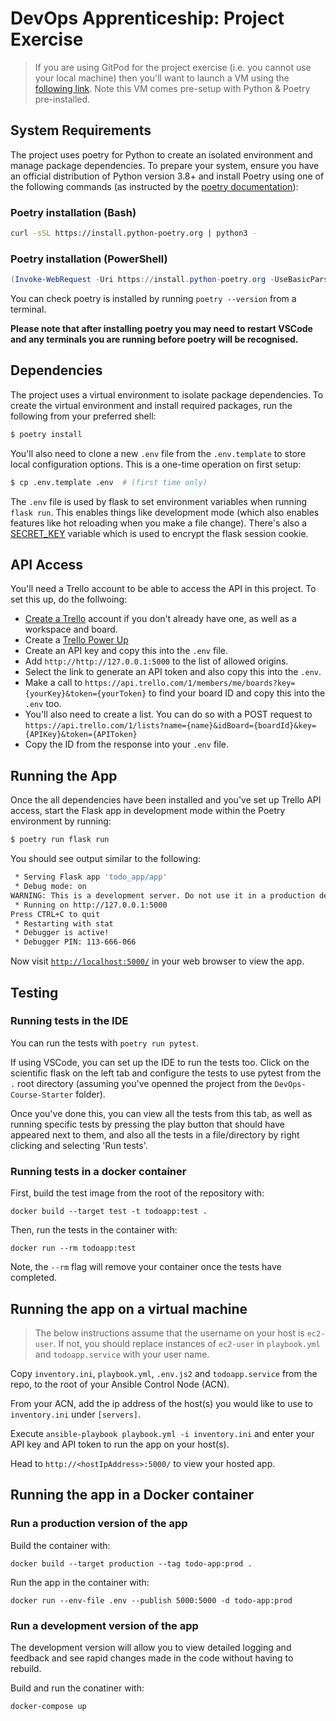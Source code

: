 # DevOps Apprenticeship: Project Exercise

> If you are using GitPod for the project exercise (i.e. you cannot use your local machine) then you'll want to launch a VM using the [following link](https://gitpod.io/#https://github.com/CorndelWithSoftwire/DevOps-Course-Starter). Note this VM comes pre-setup with Python & Poetry pre-installed.

## System Requirements

The project uses poetry for Python to create an isolated environment and manage package dependencies. To prepare your system, ensure you have an official distribution of Python version 3.8+ and install Poetry using one of the following commands (as instructed by the [poetry documentation](https://python-poetry.org/docs/#system-requirements)):

### Poetry installation (Bash)

```bash
curl -sSL https://install.python-poetry.org | python3 -
```

### Poetry installation (PowerShell)

```powershell
(Invoke-WebRequest -Uri https://install.python-poetry.org -UseBasicParsing).Content | py -
```

You can check poetry is installed by running `poetry --version` from a terminal.

**Please note that after installing poetry you may need to restart VSCode and any terminals you are running before poetry will be recognised.**

## Dependencies

The project uses a virtual environment to isolate package dependencies. To create the virtual environment and install required packages, run the following from your preferred shell:

```bash
$ poetry install
```

You'll also need to clone a new `.env` file from the `.env.template` to store local configuration options. This is a one-time operation on first setup:

```bash
$ cp .env.template .env  # (first time only)
```

The `.env` file is used by flask to set environment variables when running `flask run`. This enables things like development mode (which also enables features like hot reloading when you make a file change). There's also a [SECRET_KEY](https://flask.palletsprojects.com/en/2.3.x/config/#SECRET_KEY) variable which is used to encrypt the flask session cookie.

## API Access

You'll need a Trello account to be able to access the API in this project. To set this up, do the follwoing:

* [Create a Trello](https://trello.com/signup) account if you don't already have one, as well as a workspace and board.
* Create a [Trello Power Up](https://trello.com/power-ups/admin)
* Create an API key and copy this into the `.env` file.
* Add `http://http://127.0.0.1:5000` to the list of allowed origins.
* Select the link to generate an API token and also copy this into the `.env`.
* Make a call to `https://api.trello.com/1/members/me/boards?key={yourKey}&token={yourToken}` to find your board ID and copy this into the `.env` too.
* You'll also need to create a list. You can do so with a POST request to `https://api.trello.com/1/lists?name={name}&idBoard={boardId}&key={APIKey}&token={APIToken}`
* Copy the ID from the response into your `.env` file.

## Running the App

Once the all dependencies have been installed and you've set up Trello API access, start the Flask app in development mode within the Poetry environment by running:
```bash
$ poetry run flask run
```

You should see output similar to the following:
```bash
 * Serving Flask app 'todo_app/app'
 * Debug mode: on
WARNING: This is a development server. Do not use it in a production deployment. Use a production WSGI server instead.
 * Running on http://127.0.0.1:5000
Press CTRL+C to quit
 * Restarting with stat
 * Debugger is active!
 * Debugger PIN: 113-666-066
```
Now visit [`http://localhost:5000/`](http://localhost:5000/) in your web browser to view the app.

## Testing

### Running tests in the IDE

You can run the tests with `poetry run pytest`.

If using VSCode, you can set up the IDE to run the tests too. Click on the scientific flask on the left tab and configure the tests to use pytest from the `.` root directory (assuming you've openned the project from the `DevOps-Course-Starter` folder).

Once you've done this, you can view all the tests from this tab, as well as running specific tests by pressing the play button that should have appeared next to them, and also all the tests in a file/directory by right clicking and selecting 'Run tests'.

### Running tests in a docker container

First, build the test image from the root of the repository with:

`docker build --target test -t todoapp:test .`

Then, run the tests in the container with:

`docker run --rm todoapp:test`

Note, the `--rm` flag will remove your container once the tests have completed.

## Running the app on a virtual machine

> The below instructions assume that the username on your host is `ec2-user`. If not, you should replace instances of `ec2-user` in `playbook.yml` and `todoapp.service` with your user name.

Copy `inventory.ini`, `playbook.yml`, `.env.js2` and `todoapp.service` from the repo, to the root of your Ansible Control Node (ACN).

From your ACN, add the ip address of the host(s) you would like to use to `inventory.ini` under `[servers]`.

Execute `ansible-playbook playbook.yml -i inventory.ini` and enter your API key and API token to run the app on your host(s).

Head to `http://<hostIpAddress>:5000/` to view your hosted app.

## Running the app in a Docker container

### Run a production version of the app

Build the container with:

`docker build --target production --tag todo-app:prod .`

Run the app in the container with:

`docker run --env-file .env --publish 5000:5000 -d todo-app:prod`

### Run a development version of the app

The development version will allow you to view detailed logging and feedback and see rapid changes made in the code without having to rebuild.

Build and run the conatiner with:

`docker-compose up`